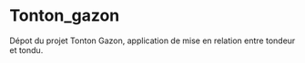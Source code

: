 # Tonton_gazon
Dépot du projet Tonton Gazon, application de mise en relation entre tondeur et tondu.
